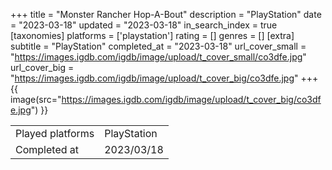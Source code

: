 +++
title = "Monster Rancher Hop-A-Bout"
description = "PlayStation"
date = "2023-03-18"
updated = "2023-03-18"
in_search_index = true
[taxonomies]
platforms = ['playstation']
rating = []
genres = []
[extra]
subtitle = "PlayStation"
completed_at = "2023-03-18"
url_cover_small = "https://images.igdb.com/igdb/image/upload/t_cover_small/co3dfe.jpg"
url_cover_big = "https://images.igdb.com/igdb/image/upload/t_cover_big/co3dfe.jpg"
+++
{{ image(src="https://images.igdb.com/igdb/image/upload/t_cover_big/co3dfe.jpg") }}

|              |            |
| ------------ | ---------- |
| Played platforms    | PlayStation |
| Completed at | 2023/03/18 |

